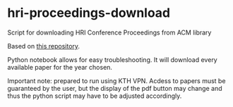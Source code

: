 # hri-proceedings-download
Script for downloading HRI Conference Proceedings from ACM library



Based on [this repository](https://github.com/seanywang0408/Crawling-CV-Conference-Papers.git).

Python notebook allows for easy troubleshooting. It will download every available paper for the year chosen. 

Important note: prepared to run using KTH VPN. Acdess to papers must be guaranteed by the user, but the display of the pdf button may change and thus the python script may have to be adjusted accordingly. 

